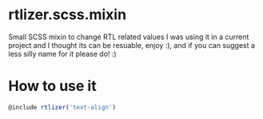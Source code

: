 # rtlizer.scss.mixin
Small SCSS mixin to change RTL related values
I was using it in a current project and I thought its can be resuable, enjoy :), and if you can suggest a less silly name for it please do! :)
# How to use it
```js
@include rtlizer('text-align')
```


